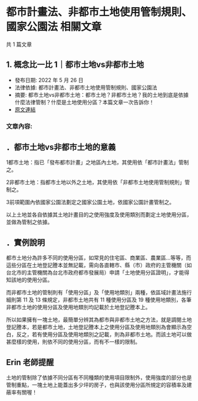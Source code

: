 # 都市計畫法、非都市土地使用管制規則、國家公園法 相關文章

共 1 篇文章

## 1. 概念比一比 1｜都市土地vs非都市土地

- 發布日期: 2022 年 5 月 26 日
- 法律依據: 都市計畫法、非都市土地使用管制規則、國家公園法
- 摘要: 都市土地vs非都市土地：都市土地？非都市土地？我的土地到底是依據什麼法律管制？什麼是土地使用分區？本篇文章一次告訴你！
- [原文連結](https://www.jasper-realestate.com/%e9%83%bd%e5%b8%82%e5%9c%9f%e5%9c%b0vs%e9%9d%9e%e9%83%bd%e5%b8%82%e5%9c%9f%e5%9c%b0/)

### 文章內容:

## ．都市土地vs非都市土地的意義

1都市土地：指已「發布都市計畫」之地區內土地，其使用依「都市計畫法」管制之。

2非都市土地：指都市土地以外之土地，其使用依「非都市土地使用管制規則」管制之。

3前項範圍內依國家公園法劃定之國家公園土地，依國家公園計畫管制之。

以上土地並各自依據其土地計畫目的之使用強度及使用類別而劃定土地使用分區，並做為管制之依據。

## ．實例說明

都市土地分為許多不同的使用分區，如常見的住宅區、商業區、農業區…等等，而這些分區在土地登記謄本並無記載，需向各直轄市、縣（市）政府的主管機關（如台北市的主管機關為台北市政府都市發展局）申請「土地使用分區證明」，才能得知該地的使用分區。

而非都市土地的管制則有「使用分區」及「使用地類別」兩種，依區域計畫法施行細則第 11 及 13 條規定，非都市土地共有 11 種使用分區及 19 種使用地類別，各筆非都市土地的使用分區及使用地類別均記載於土地登記謄本上。

所以如果擁有一塊土地，最簡單分辨其為都市與非都市土地之方法，就是調閱土地登記謄本，若是都市土地，土地登記謄本上之使用分區及使用地類別為會顯示為空白，反之，若有使用分區及使用地類別之記載，則為非都市土地。而該土地可以做甚麼樣的使用，則依不同的使用分區，而有不一樣的限制。

## Erin 老師提醒

土地的管制除了依據不同分區有不同種類的使用項目限制外，使用強度的部分也是管制重點，一塊土地上能蓋出多少坪的房子，也與該使用分區所規定的容積率及建蔽率有關喔！